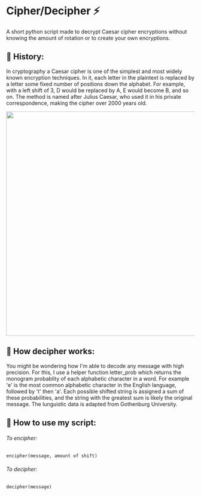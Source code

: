 Cipher/Decipher ⚡
=============
A short python script made to decrypt Caesar cipher encryptions without knowing the amount of rotation or to create your own encryptions.

## 📜 History:
In cryptography a Caesar cipher is one of the simplest and most widely known encryption techniques. In it, each letter in the plaintext is replaced by a letter some fixed number of positions down the alphabet. For example, with a left shift of 3, D would be replaced by A, E would become B, and so on. The method is named after Julius Caesar, who used it in his private correspondence, making the cipher over 2000 years old.

<img src="https://media.geeksforgeeks.org/wp-content/uploads/ceaserCipher.png" width="600">
  
 ## 🤖 How decipher works:
You might be wondering how I'm able to decode any message with high precision. For this, I use a helper function letter_prob which returns the monogram probablity of each alphabetic character in a word. For example 'e' is the most common alphabetic character in the English language, followed by 't' then 'a'. Each possible shifted string is assigned a sum of these probabilities, and the string with the greatest sum is likely the original message. The lunguistic data is adapted from Gothenburg University.

## 📒 How to use my script:
###### To encipher: 
    encipher(message, amount of shift)
###### To decipher:
    decipher(message)
